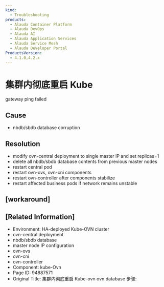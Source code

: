 ```yaml
---
kind:
  - Troubleshooting
products:
  - Alauda Container Platform
  - Alauda DevOps
  - Alauda AI
  - Alauda Application Services
  - Alauda Service Mesh
  - Alauda Developer Portal
ProductsVersion:
  - 4.1.0,4.2.x
---
```

<!-- A type of document that involves encountering a fault, diagnosing it, performing root cause analysis, and providing solutions. -->

# 集群内彻底重启 Kube

gateway ping failed

## Cause
- nbdb/sbdb database corruption

## Resolution
- modify ovn-central deployment to single master IP and set replicas=1
- delete all nbdb/sbdb database contents from previous master nodes
- restart central pod
- restart ovn-ovs, ovn-cni components
- restart ovn-controller after components stabilize
- restart affected business pods if network remains unstable

## [workaround]

## [Related Information]
- Environment: HA-deployed Kube-OVN cluster
- ovn-central deployment
- nbdb/sbdb database
- master node IP configuration
- ovn-ovs
- ovn-cni
- ovn-controller
- Component: kube-Ovn
- Page ID: 94887571
- Original Title: 集群内彻底重启 Kube-ovn ovn database 步骤:
